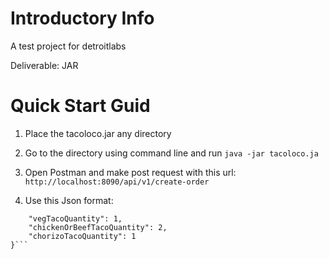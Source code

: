 # Introductory Info
A test project for detroitlabs 

Deliverable: JAR

# Quick Start Guid
1. Place the tacoloco.jar any directory

2. Go to the directory using command line and run `java -jar tacoloco.ja`

3. Open Postman and make post request with this url: `http://localhost:8090/api/v1/create-order`

4. Use this Json format: 
```{
	"vegTacoQuantity": 1,
	"chickenOrBeefTacoQuantity": 2,
	"chorizoTacoQuantity": 1
}```
